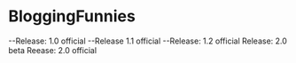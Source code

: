 # BloggingFunnies

--Release: 1.0 official
--Release 1.1 official
--Release: 1.2 official
Release: 2.0 beta
Reease: 2.0 official
